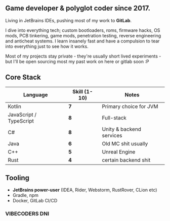 ## **Game developer & polyglot coder since 2017.**  
Living in JetBrains IDEs, pushing most of my work to **GitLab**. 

I dive into everything tech; custom bootloaders, roms, firmware hacks, OS mods, PCB tinkering, game mods, penetration testing, reverse engineering and anticheat systems. I learn insanely fast and have a compulsion to tear into everything just to see how it works.

Most of my projects stay private - they're usually short lived experiments - but I'll be open sourcing most my past work on here or gitlab soon :P

## Core Stack
| Language | Skill (1-10) | Notes |
|----------|-------------|-------|
| Kotlin | **7** | Primary choice for JVM |
| JavaScript / TypeScript | **8** | Full-stack |
| C# | **8** | Unity & backend services |
| Java | **6** | Old MC shit usually |
| C++ | **5** | Unreal Engine |
| Rust | **4** | certain backend shit |

## Tooling
- **JetBrains power-user** (IDEA, Rider, Webstorm, RustRover, CLion etc)
- Gradle, npm
- Docker, GitLab CI/CD

### VIBECODERS DNI
